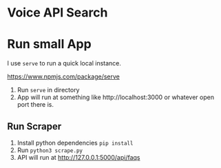 # Voice API Search

# Run small App

I use `serve` to run a quick local instance.

https://www.npmjs.com/package/serve

1. Run `serve` in directory
2. App will run at something like http://localhost:3000 or whatever open port there is.

## Run Scraper

1. Install python dependencies `pip install`
2. Run `python3 scrape.py`
3. API will run at http://127.0.0.1:5000/api/faqs

